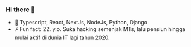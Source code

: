 ### Hi there 👋
- 🌱 Typescript, React, NextJs, NodeJs, Python, Django
- ⚡ Fun fact: 22. y.o. Suka hacking semenjak MTs, lalu pensiun hingga mulai aktif di dunia IT lagi tahun 2020.


<!--
**Iqbaladudu/iqbaladudu** is a ✨ _special_ ✨ repository because its `README.md` (this file) appears on your GitHub profile.

Here are some ideas to get you started:

- 🔭 I’m currently working on ...
- 🌱 I’m currently learning ...
- 👯 I’m looking to collaborate on ...
- 🤔 I’m looking for help with ...
- 💬 Ask me about ...
- 📫 How to reach me: ...
- 😄 Pronouns: ...
- ⚡ Fun fact: ...
-->
